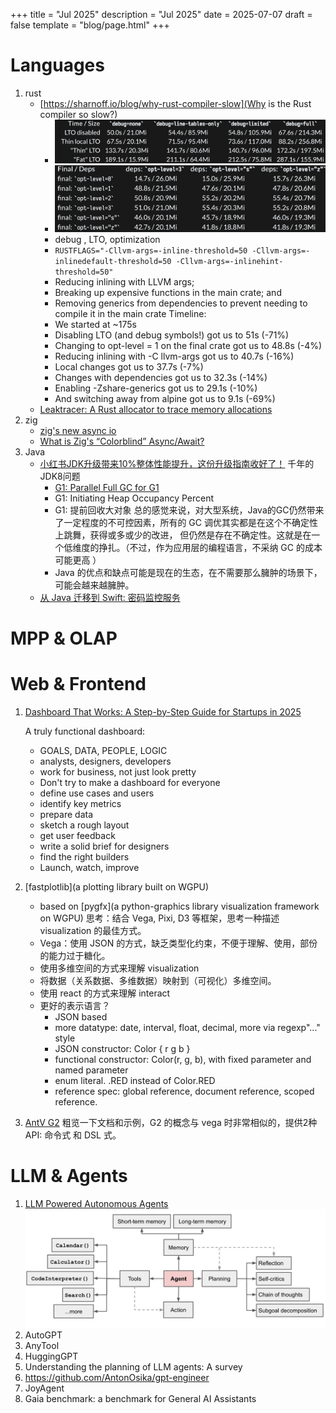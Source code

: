 +++
title = "Jul 2025"
description = "Jul 2025"
date = 2025-07-07
draft = false
template = "blog/page.html"
+++

# Languages
1. rust
   - [https://sharnoff.io/blog/why-rust-compiler-slow](Why is the Rust compiler so slow?)
     - ![cargo build --timings](img.png)
     - ![opt-level](img_1.png)
     - debug , LTO, optimization
     - `RUSTFLAGS="-Cllvm-args=-inline-threshold=50 -Cllvm-args=-inlinedefault-threshold=50 -Cllvm-args=-inlinehint-threshold=50"`
     - Reducing inlining with LLVM args;
     - Breaking up expensive functions in the main crate; and
     - Removing generics from dependencies to prevent needing to compile it in the main crate
     Timeline:
     -  We started at ~175s
     -  Disabling LTO (and debug symbols!) got us to 51s (-71%)
     -  Changing to opt-level = 1 on the final crate got us to 48.8s (-4%)
     -  Reducing inlining with -C llvm-args got us to 40.7s (-16%)
     -  Local changes got us to 37.7s (-7%)
     -  Changes with dependencies got us to 32.3s (-14%)
     -  Enabling -Zshare-generics got us to 29.1s (-10%)
     -  And switching away from alpine got us to 9.1s (-69%)
   - [Leaktracer: A Rust allocator to trace memory allocations](https://blog.veeso.dev/blog/en/leaktracer-a-rust-allocator-to-trace-memory-allocations/)
2. zig
   - [zig's new async io](https://kristoff.it/blog/zig-new-async-io/)
   - [What is Zig's “Colorblind” Async/Await?](https://kristoff.it/blog/zig-colorblind-async-await/)
3. Java
   - [小红书JDK升级带来10%整体性能提升，这份升级指南收好了！](https://mp.weixin.qq.com/s/qxDNW5Ss3r4zhPSCqdXvqw) 千年的JDK8问题
     - [G1: Parallel Full GC for G1](https://openjdk.org/jeps/307)  
     - G1: Initiating Heap Occupancy Percent
     - G1: 提前回收大对象
     总的感觉来说，对大型系统，Java的GC仍然带来了一定程度的不可控因素，所有的 GC 调优其实都是在这个不确定性上跳舞，获得或多或少的改进，
     但仍然是存在不确定性。这就是在一个低维度的挣扎。（不过，作为应用层的编程语言，不采纳 GC 的成本可能更高 ）
     - Java 的优点和缺点可能是现在的生态，在不需要那么臃肿的场景下，可能会越来越臃肿。
   - [从 Java 迁移到 Swift: 密码监控服务](https://www.swift.org/blog/swift-at-apple-migrating-the-password-monitoring-service-from-java/)
     

# MPP & OLAP

# Web & Frontend
1. [Dashboard That Works: A Step-by-Step Guide for Startups in 2025](https://uxplanet.org/dashboard-that-works-a-step-by-step-guide-for-startups-in-2025-1cec1bfe7f9c)
   
   A truly functional dashboard: 
   - GOALS, DATA, PEOPLE, LOGIC
   - analysts, designers, developers
   - work for business, not just look pretty
   - Don't try to make a dashboard for everyone
   - define use cases and users
   - identify key metrics
   - prepare data
   - sketch a rough layout
   - get user feedback
   - write a solid brief for designers
   - find the right builders
   - Launch, watch, improve
2. [fastplotlib](a plotting library built on WGPU)
   - based on [pygfx](a python-graphics library visualization framework on WGPU)
   思考：结合 Vega, Pixi, D3 等框架，思考一种描述 visualization 的最佳方式。
   - Vega：使用 JSON 的方式，缺乏类型化约束，不便于理解、使用，部份的能力过于糖化。
   - 使用多维空间的方式来理解 visualization
   - 将数据（关系数据、多维数据）映射到（可视化）多维空间。
   - 使用 react 的方式来理解 interact
   - 更好的表示语言？
     - JSON based
     - more datatype: date, interval, float, decimal, more via regexp"..." style
     - JSON constructor:   Color { r g b }
     - functional constructor: Color(r, g, b), with fixed parameter and named parameter
     - enum literal. .RED instead of Color.RED
     - reference spec: global reference, document reference, scoped reference.
3. [AntV G2](https://g2.antv.antgroup.com/manual/quick-start)
   粗览一下文档和示例，G2 的概念与 vega 时非常相似的，提供2种 API: 命令式 和 DSL 式。

# LLM & Agents
1. [LLM Powered Autonomous Agents](https://lilianweng.github.io/posts/2023-06-23-agent/)
   ![img_2.png](img_2.png)
2. AutoGPT
3. AnyTool
4. HuggingGPT
5. Understanding the planning of LLM agents: A survey
6. https://github.com/AntonOsika/gpt-engineer
7. JoyAgent
8. Gaia benchmark: a benchmark for General AI Assistants